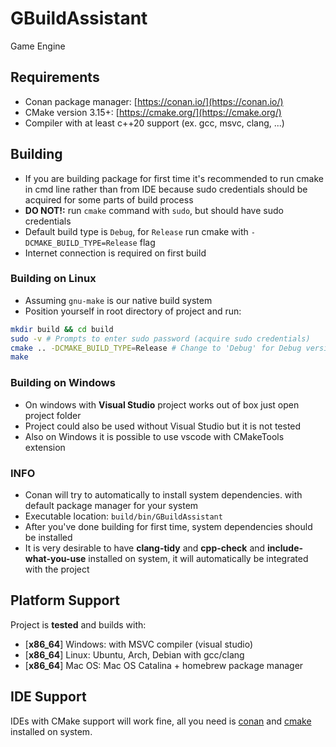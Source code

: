 # GBuildAssistant

Game Engine

## Requirements

- Conan package manager:  [https://conan.io/](https://conan.io/)
- CMake version 3.15+: [https://cmake.org/](https://cmake.org/)
- Compiler with at least c++20 support (ex. gcc, msvc, clang, ...)

## Building

- If you are building package for first time it's recommended to run
cmake in cmd line rather than from IDE because sudo credentials 
should be acquired for some parts of build process
- **DO NOT!:** run `cmake` command with `sudo`, but should have sudo credentials
- Default build type is `Debug`, for `Release` run cmake with `-DCMAKE_BUILD_TYPE=Release` flag
- Internet connection is required on first build

### Building on Linux

- Assuming `gnu-make` is our native build system
- Position yourself in root directory of project and run:

```bash
mkdir build && cd build 
sudo -v # Prompts to enter sudo password (acquire sudo credentials)
cmake .. -DCMAKE_BUILD_TYPE=Release # Change to 'Debug' for Debug version
make
```

### Building on Windows

- On windows with **Visual Studio** project works out of box just open project folder
- Project could also be used without Visual Studio but it is not tested
- Also on Windows it is possible to use vscode with CMakeTools extension

### INFO

- Conan will try to automatically to install system dependencies.
with default package manager for your system
- Executable location: `build/bin/GBuildAssistant`
- After you've done building for first time, system dependencies should be installed
- It is very desirable to have **clang-tidy** and **cpp-check** and **include-what-you-use** installed on system, it will
automatically be integrated with the project

## Platform Support

Project is **tested** and builds with:

-  \[**x86\_64**\] Windows: with MSVC compiler (visual studio)
-  \[**x86\_64**\] Linux: Ubuntu, Arch, Debian with gcc/clang
-  \[**x86\_64**\] Mac OS: Mac OS Catalina + homebrew package manager

## IDE Support

IDEs with CMake support will work fine, all you need is [conan](https://conan.io/) and [cmake](https://cmake.org/) installed on system.
